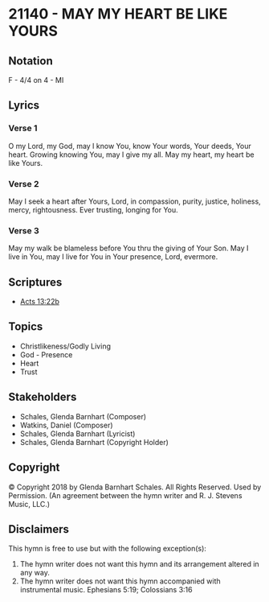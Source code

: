 # 21140 - MAY MY HEART BE LIKE YOURS

## Notation

F - 4/4 on 4 - MI

## Lyrics

### Verse 1

O my Lord, my God, may I know You, know Your words, Your deeds, Your heart. Growing knowing You, may I give my all. May my heart, my heart be like Yours.

### Verse 2

May I seek a heart after Yours, Lord, in compassion, purity, justice, holiness, mercy, rightousness. Ever trusting, longing for You.

### Verse 3

May my walk be blameless before You thru the giving of Your Son. May I live in You, may I live for You in Your presence, Lord, evermore.


## Scriptures

- [Acts 13:22b](https://www.biblegateway.com/passage/?search=Acts%2013%3A22b)

## Topics

- Christlikeness/Godly Living
- God - Presence
- Heart
- Trust

## Stakeholders

- Schales, Glenda Barnhart (Composer)
- Watkins, Daniel (Composer)
- Schales, Glenda Barnhart (Lyricist)
- Schales, Glenda Barnhart (Copyright Holder)

## Copyright

© Copyright 2018 by Glenda Barnhart Schales. All Rights Reserved. Used by Permission.
(An agreement between the hymn writer and R. J. Stevens Music, LLC.)

## Disclaimers

This hymn is free to use but with the following exception(s):
1. The hymn writer does not want this hymn and its arrangement altered in any way.
2. The hymn writer does not want this hymn accompanied with instrumental music.
Ephesians 5:19; Colossians 3:16

